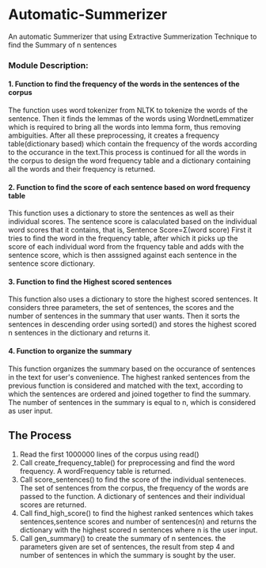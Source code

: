 # Automatic-Summerizer
An automatic Summerizer that using Extractive Summerization Technique to find the Summary of n sentences
### Module Description:
 #### 1. Function to find the frequency of the words in the sentences of the corpus
   The function uses word tokenizer from NLTK to tokenize the words of the sentence. Then it finds the lemmas of the words using WordnetLemmatizer which is required to bring all the words into lemma form, thus removing ambiguities. After all these preprocessing, it creates a frequency table(dictionary based) which contain the frequency of the words according to the occurance in the text.This process is continued for all the words in the corpus to design the word frequency table and a dictionary containing all the words and their frequency is returned.
     
#### 2. Function to find the score of each sentence based on word frequency table
  This function uses a dictionary to store the sentences as well as their individual scores. The sentence score is calaculated based on the individual word scores that it contains, that is,
                  Sentence Score=Σ(word score)
   First it tries to find the word in the frequency table, after which it picks up the score of each individual word from the frquency table and adds with the sentence score, which is then asssigned against each sentence in the sentence score dictionary.
   
#### 3. Function to find  the Highest scored sentences
  This function also uses a dictionary to store the highest scored sentences.  It considers three parameters, the set of sentences, the scores and the number of sentences in the summary that user wants. Then it sorts the sentences in descending order using sorted() and stores the highest scored n sentences in the dictionary and returns it.  
#### 4. Function to organize the summary 
   This function organizes the summary based on the occurance of sentences in the text for user's convenience. The highest ranked sentences from the previous function is considered and matched with the text, according to which the sentences are ordered and joined together to find the summary. The number of sentences in the summary is equal to n, which is considered as user input.

## The Process
  
   1. Read the first 1000000 lines of the corpus using read()
   2. Call create_frequency_table() for preprocessing and find the word frequency. A wordFrequency table is returned.
   3. Call score_sentences() to find the score of the individual senteneces. The set of sentences from the corpus, the frequency of the words are passed to the function. A dictionary of sentences and their individual scores are returned.
   4. Call find_high_score() to find the highest ranked sentences which takes sentences,sentence scores and number of sentences(n) and returns the dictionary with the highest scored n sentences where n is the user input.
   5. Call gen_summary() to create the summary of n sentences. the parameters given are set of sentences, the result from step 4 and number of sentences in which the summary is sought by the user. 
